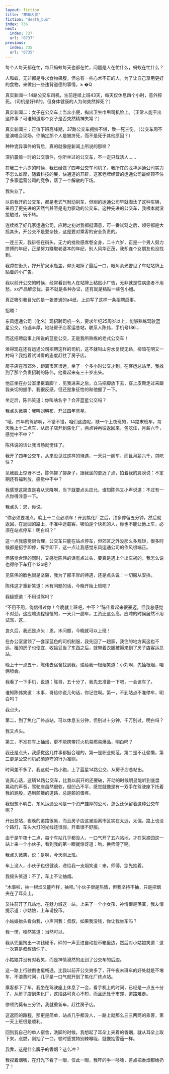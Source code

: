 ```yaml
---
layout: fiction
title: "蒙面大侠"
fiction: "death_bus"
index: 736
next:
  index: 737
  url: "0737"
previous:
  index: 735
  url: "0735"
---
```

每个人每天都在忙，每只蚂蚁每天也都在忙，问题是人在忙什么，蚂蚁在忙什么？

人和蚁，无非都是寻求食物果腹，但总有一些心术不正的人，为了让自己享用更好的食物，来做出一些违背道德的事情。≥ �Q

真实新闻一:14路公交车司机，生前连续上班43天，每天仅休息四个小时，意外猝死。（司机是好样的，但身体健康的人为何突然猝死？）

真实新闻二：女子在公交车上当众小便，掏出卫生巾甩司机脸上。（正常人能干出这种事？可谁知道那个女子是否突然精神失常？）

真实新闻三：正值下班高峰期，37路公交车拥挤不堪，致一死三伤。（公交车厢不是演唱会现场，你确定那个人是被挤死，而不是死于其他原因？）

种种诡异事件的背后，真的就像是新闻上所说的那样？

深扒震惊一时的公交事件，你所坐过的公交车，不一定只载活人……

在我二十六岁的时候，我已经做了四年公交车司机了，我所在的龙华运通公司实力不怎么雄厚，随着科技的展，快通道的开辟，这家老牌经营的运通公司最终顶不住了多家运营公司的竞争，落了一个解散的下场。

我失业了。

以前我开的公交车，都是老式气制动刹车，但别的运通公司早就淘汰了这种车辆，采用了更先进的天然气甚至是电力驱动的公交车，这种先进的公交车，我根本就没接触过，玩不转。

连续找了好几家运通公司，应聘之初对我都挺满意，可一番试驾之后，领导都是大摇其头，开公交不是耍杂技，这是要对乘客的安全负责的。

一连三天，我徘徊在街头，无力的挫败感席卷全身，二十六岁，正是一个男人努力拼搏的年纪，正是努力赚取老婆本的年纪，别人风华正茂，我却连个女朋友也没找到。

我蹲在街头，拧开矿泉水瓶盖，仰头喝掉了最后一口，眼角余光瞥见了车站站牌上贴着的小广告。

我以前开公交的时候，经常看到有人在站牌上粘贴小广告，无非就是性病患者不用愁，xx产品解您忧。要不就是各种办证，还有就是粘贴一些包小姐。

真正吸引我目光的是一张普通的a4纸，上边写了这样一条招聘启事。

招聘：

东风运通公司（化名）现招聘司机一名，要求年纪25周岁以上，能够熟练驾驶蓝星公交，待遇丰厚，地址房子店客运总站，联系人陈伟，手机号186....

而这招聘启事上所说的蓝星公交，正是我所熟练的老式公交车！

难得现在还有运通公司招聘这样的司机，这不就叫山穷水复疑无路，柳暗花明又一村吗？我抱着试试看的态度赶往了房子店。

房子店在市郊外，距离市区很远，坐了一个多小时公交才到。在客运总站里，我找到了那个负责招聘的陈伟，他看起来有三十岁出头。

他正坐在办公室里抠着脚丫，见我进来之后，立马把脚放下去，穿上皮鞋走过来跟我亲切的握手，我很反感，但还是象征性的和他握了一下。

坐定后，陈伟笑道：你叫啥名字？会开蓝星公交吗？

我点头微笑：我叫刘明布，开过四年蓝星。

“哦，四年的驾龄啊，不错不错，咱们这边呢，缺一个上夜班的，14路末班车，每天晚上十二点车，从房子店开到焦化厂，两点钟再往返回来，包吃住，月薪六千，感觉中不中？”

陈伟说的话让我当场就愣住了。

我开了四年公交车，从来没见过这样的待遇，一天只一趟车，而且月薪六千，包吃住？

见我脸上惊讶不已，陈伟挪了挪身子，跟我坐的更近了点，拍着我的肩膀说：不定期还有福利放，感觉中不中？

我感觉这简直是喜从天降啊，当下就要点头应允，谁知陈伟又小声说道：不过有一点你得注意一下。

我点头：恩，你说。

“你必须要准点，晚上十二点必须车！开到焦化厂之后，顶多停留五分钟，然后就返回，在返回的路上，不准中途载客，哪怕是个快死的人，你也不能让他上车，必须在站点停车！明白吗？”

这一点我感觉很合理，公交车只能在站点停车，但郊区之外没那么多规矩，很多时候都是招手即停，挥手即下，这一点让我感觉东风运通公司的作风很端正。

但感觉合理的同时，又感觉陈伟的话有点过头，要真是遇上个出车祸的，我怎么说也得停下车打个12o吧？

见陈伟的脸色很是坚毅，我为了那丰厚的待遇，还是点头说：一切服从安排。

陈伟这才重新笑道：木有问题的话，今晚开始上班吧？

我疑惑道：不用试驾吗？

“不用不用，俺信得过你！今晚就上班吧，中不？”陈伟看起来很豪迈，但我总感觉不对劲，这应聘流程怪怪的，一天只一趟车，工资还这么高，应聘的时候居然不用试驾，这...

良久后，我还是点头：恩，木问题，今晚就可以上班！

在办公室里领了一套深蓝色的司机制服，我先回了一趟家，我住的地方离这也不远，租的房子也便宜，收拾妥当了东西之后，就带着衣服被褥来到了房子店客运总站。

晚上十一点五十，陈伟去宿舍找到我，递给我一根烟笑道：小刘啊，先抽根烟，咱俩喷会。

我看了一下手机，说道：陈哥，五十分了，我先去准备一下吧，一会该车了。

谁知陈伟笑道：木事，哥给你说几句话，你记住啊。第一，不到站点不准停车，明白吗？

我点头。

第二，到了焦化厂终点站，可以休息五分钟，但别过十分钟，千万别过，明白吗？

我又点头。

第三，不准在车上抽烟，更不能携带打火机易燃易爆品，明白吗？

我还是点头，我感觉这几件事都挺合理的，第一是职业规范，第二是不让偷懒，第三更是公交司机必须遵守的行为准则。

时间差不多了，我这就一路小跑，上了蓝星14路公交，从房子店总站出。

说真心话，这辆14路公交车，比我以前开的还要破，开动的时候明显能听到底盘晃动的声音，驾驶座虽然很软，但凹凸不平，感觉就像是有一双手在驾驶座下托着我的屁股，遇到颠簸的道路，总是颠的蛋疼。

我很想不明白，东风运通公司是一个资产雄厚的公司，怎么还保留着这种公交车呢？

开出总站，夜晚的道路很黑，而且房子店这里距离市区实在太远，太偏，路上也没个路灯，车头大灯的光线还很弱，开着很不舒服。

由于是午夜十二点，每个车站几乎都没人，一口气开了五六站地，才在采摘园这一站上来一个小伙子，看到我的第一眼就惊讶道：哟，换师傅了啊。

我点头微笑，说：是啊，今天刚上班。

车上没人，小伙子也很健谈，递给我一支烟笑道：来，师傅，您先抽着。

我摇头笑道：不了，车上不让抽烟。

“木事啦，抽一根烟又能咋样，抽呗。”小伙子很是热情，但我坚持不抽，只是把烟夹在了耳朵上。

又往前开了几站地，在魅力城这一站，上来了一个小女孩，神情很是落寞，我友情提示道：小姑娘，上车请投币。

小姑娘抬头看向我，小声问我：叔叔，如果我没钱，你让我坐车吗？

我一愣，哑然笑道：当然可以。

我从兜里掏出一块钱硬币，砰的一声丢进自动投币箱里边，然后对小姑娘笑道：这一次算是叔叔请你了。

小姑娘并没有对我笑，而是神情漠然的走到了公交车的后边。

这一路上行驶倒也挺畅通，比我以前开公交爽多了，开午夜末班车的好处就是不堵车，不浪费时间，几乎是一口气就开到了焦化厂终点站。

乘客都下了车，我坐在驾驶座上休息了一会，看手机上的时间，已经是一点五十分了，从房子店到焦化厂，这段路可真心不短，而且还处于市郊，道路难走。

停顿约莫有三分钟，我就重新车，赶往房子店。

这返回的路程，那更是简单，站点几乎都没人，一路上就那么三三两两的乘客，第一天上班很是顺利。

回到我自己的单人宿舍，洗脚的时候，我想起了耳朵上夹着的香烟，就从耳朵上取下来，点燃，刚抽了一口，顿时感觉特别辣喉咙，就像抽雪茄一样。

我靠，这是什么牌子的香烟？这么冲？

我捏着烟嘴，在灯光下看了一眼，仅此一眼，我吓的手一哆嗦，差点把香烟都给扔了！